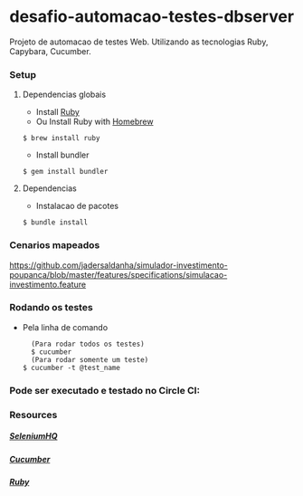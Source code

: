 # desafio-automacao-testes-dbserver

Projeto de automacao de testes Web. Utilizando as tecnologias Ruby, Capybara, Cucumber.

### Setup

1. Dependencias globais

   - Install [Ruby](https://www.ruby-lang.org/en/documentation/installation/)
   - Ou Install Ruby with [Homebrew](http://brew.sh/)

   ```
   $ brew install ruby
   ```

   - Install bundler

   ```
   $ gem install bundler
   ```

2. Dependencias
   - Instalacao de pacotes
   ```
   $ bundle install
   ```

### Cenarios mapeados

https://github.com/jadersaldanha/simulador-investimento-poupanca/blob/master/features/specifications/simulacao-investimento.feature

### Rodando os testes

- Pela linha de comando
  ```
    (Para rodar todos os testes)
    $ cucumber
    (Para rodar somente um teste)
  $ cucumber -t @test_name
  ```

### Pode ser executado e testado no Circle CI:

### Resources

##### [SeleniumHQ](http://www.seleniumhq.org/docs/)

##### [Cucumber](https://cucumber.io/docs/reference)

##### [Ruby](http://ruby-doc.org/)
